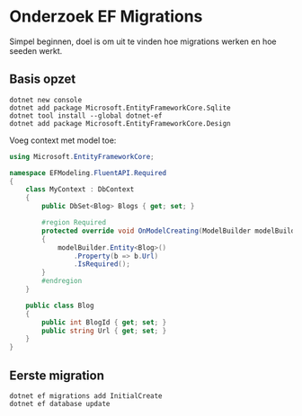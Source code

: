 # Onderzoek EF Migrations
Simpel beginnen, doel is om uit te vinden hoe migrations werken en hoe seeden werkt.
## Basis opzet
```
dotnet new console
dotnet add package Microsoft.EntityFrameworkCore.Sqlite
dotnet tool install --global dotnet-ef
dotnet add package Microsoft.EntityFrameworkCore.Design
```
Voeg context met model toe:
```c#
using Microsoft.EntityFrameworkCore;

namespace EFModeling.FluentAPI.Required
{
    class MyContext : DbContext
    {
        public DbSet<Blog> Blogs { get; set; }

        #region Required
        protected override void OnModelCreating(ModelBuilder modelBuilder)
        {
            modelBuilder.Entity<Blog>()
                .Property(b => b.Url)
                .IsRequired();
        }
        #endregion
    }

    public class Blog
    {
        public int BlogId { get; set; }
        public string Url { get; set; }
    }
}
```
## Eerste migration
```
dotnet ef migrations add InitialCreate
dotnet ef database update
```